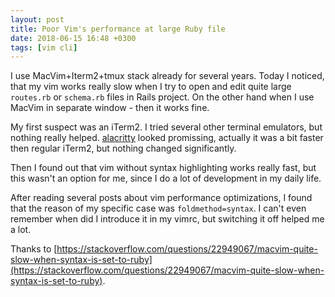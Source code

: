 ```yaml
---
layout: post
title: Poor Vim's performance at large Ruby file
date: 2018-06-15 16:48 +0300
tags: [vim cli]
---
```


I use MacVim+Iterm2+tmux stack already for several years.
Today I noticed, that my vim works really slow when I try to open and edit quite large `routes.rb` or `schema.rb` files in Rails project.
On the other hand when I use MacVim in separate window - then it works fine.

My first suspect was an iTerm2. I tried several other terminal emulators, but nothing really helped.
[alacritty](https://github.com/jwilm/alacritty) looked promissing, actually it was a bit faster then regular iTerm2, but nothing changed significantly.

Then I found out that vim without syntax highlighting works really fast, but this wasn't an option for me, since I do a lot of development in my daily life.

After reading several posts about vim performance optimizations, I found that the reason of my specific case was `foldmethod=syntax`.
I can't even remember when did I introduce it in my vimrc, but switching it off helped me a lot.

Thanks to [https://stackoverflow.com/questions/22949067/macvim-quite-slow-when-syntax-is-set-to-ruby](https://stackoverflow.com/questions/22949067/macvim-quite-slow-when-syntax-is-set-to-ruby).
